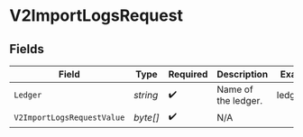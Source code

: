 # V2ImportLogsRequest


## Fields

| Field                      | Type                       | Required                   | Description                | Example                    |
| -------------------------- | -------------------------- | -------------------------- | -------------------------- | -------------------------- |
| `Ledger`                   | *string*                   | :heavy_check_mark:         | Name of the ledger.        | ledger001                  |
| `V2ImportLogsRequestValue` | *byte[]*                   | :heavy_check_mark:         | N/A                        |                            |